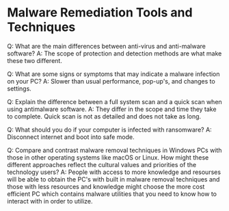 # Malware Remediation Tools and Techniques

Q: What are the main differences between anti-virus and anti-malware software?
A: The scope of protection and detection methods are what make these two different. 

Q: What are some signs or symptoms that may indicate a malware infection on your PC?
A: Slower than usual performance, pop-up's, and changes to settings. 

Q: Explain the difference between a full system scan and a quick scan when using antimalware software.
A: They differ in the scope and time they take to complete. Quick scan is not as detailed and does not take as long. 

Q: What should you do if your computer is infected with ransomware?
A: Disconnect internet and boot into safe mode. 

Q: Compare and contrast malware removal techniques in Windows PCs with those in other operating systems like macOS or Linux. How might these different approaches reflect the cultural values and priorities of the technology users?
A: People with access to more knowledge and resourses will be able to obtain the PC's with built in malware removal techniques and those with less resources and knowledge might choose the more cost efficient PC which contains malware utilities that you need to know how to interact with in order to utilize. 